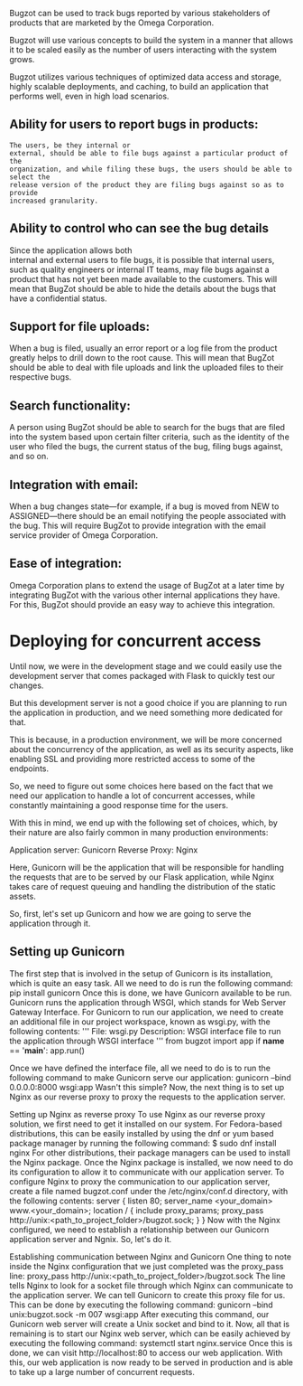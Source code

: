 Bugzot can be used to track bugs reported by various stakeholders
of products that are marketed by the Omega Corporation.

Bugzot will use various concepts to build the system in a manner that allows it to
be scaled easily as the number of users interacting with the system grows.

Bugzot utilizes various techniques of optimized data access and storage,
highly scalable deployments, and caching, to build an application that performs well,
even in high load scenarios.


## Ability for users to report bugs in products: 
    The users, be they internal or
    external, should be able to file bugs against a particular product of the
    organization, and while filing these bugs, the users should be able to select the
    release version of the product they are filing bugs against so as to provide
    increased granularity.

## Ability to control who can see the bug details
Since the application allows both   
internal and external users to file bugs, it is possible that internal users, such as
quality engineers or internal IT teams, may file bugs against a product that has
not yet been made available to the customers. This will mean that BugZot should 
be able to hide the details about the bugs that have a confidential status.

## Support for file uploads: 
When a bug is filed, usually an error report or a log file
from the product greatly helps to drill down to the root cause. This will mean
that BugZot should be able to deal with file uploads and link the uploaded files
to their respective bugs.

## Search functionality: 
A person using BugZot should be able to search for the
bugs that are filed into the system based upon certain filter criteria, such as the
identity of the user who filed the bugs, the current status of the bug, filing bugs
against, and so on.

## Integration with email: 
When a bug changes state—for example, if a bug is
moved from NEW to ASSIGNED—there should be an email notifying the people
associated with the bug. This will require BugZot to provide integration with the
email service provider of Omega Corporation.

## Ease of integration: 
Omega Corporation plans to extend the usage of BugZot at a
later time by integrating BugZot with the various other internal applications they
have. For this, BugZot should provide an easy way to achieve this integration.
# Deploying for concurrent access

Until now, we were in the development stage and we could easily use the development
server that comes packaged with Flask to quickly test our changes. 

But this development server is not a good choice if you are planning to run the application in production, 
and we need something more dedicated for that. 

This is because, in a production environment, 
we will be more concerned about the concurrency of the application, 
as well as its security aspects, 
like enabling SSL and providing more restricted access to some of the endpoints.

So, 
we need to figure out some choices here based on the fact that we need our application 
to handle a lot of concurrent accesses, while constantly maintaining a good response time for the users.

With this in mind, we end up with the following set of choices, which, 
by their nature are also fairly common in many production environments:

Application server: Gunicorn
Reverse Proxy: Nginx

Here, 
Gunicorn will be the application 
that will be responsible for handling the requests that are to be served by our Flask application, 
while Nginx takes care of request queuing and handling the distribution of the static assets.

So, first, let's set up Gunicorn and how we are going to serve the application through it.

## Setting up Gunicorn
The first step that is involved in the setup of Gunicorn is its installation, which is quite an
easy task. All we need to do is run the following command:
pip install gunicorn
Once this is done, we have Gunicorn available to be run. Gunicorn runs the application
through WSGI, which stands for Web Server Gateway Interface. For Gunicorn to run our
application, we need to create an additional file in our project workspace, known as
wsgi.py, with the following contents:
'''
File: wsgi.py
Description: WSGI interface file to run the application through WSGI
interface
'''
from bugzot import app
if __name__ == '__main__':
app.run()

Once we have defined the interface file, all we need to do is to run the following command
to make Gunicorn serve our application:
gunicorn –bind 0.0.0.0:8000 wsgi:app
Wasn't this simple?
Now, the next thing is to set up Nginx as our reverse proxy to proxy the requests to the
application server.

Setting up Nginx as reverse proxy
To use Nginx as our reverse proxy solution, we first need to get it installed on our system.
For Fedora-based distributions, this can be easily installed by using the dnf or yum based
package manager by running the following command:
$ sudo dnf install nginx
For other distributions, their package managers can be used to install the Nginx package.
Once the Nginx package is installed, we now need to do its configuration to allow it to
communicate with our application server.
To configure Nginx to proxy the communication to our application server, create a file
named bugzot.conf under the /etc/nginx/conf.d directory, with the following
contents:
server {
listen 80;
server_name <your_domain> www.<your_domain>;
location / {
include proxy_params;
proxy_pass http://unix:<path_to_project_folder>/bugzot.sock;
}
}
Now with the Nginx configured, we need to establish a relationship between our Gunicorn
application server and Ngnix. So, let's do it.

Establishing communication between Nginx and
Gunicorn
One thing to note inside the Nginx configuration that we just completed was the
proxy_pass line:
proxy_pass http://unix:<path_to_project_folder>/bugzot.sock
The line tells Nginx to look for a socket file through which Nginx can communicate to the
application server. We can tell Gunicorn to create this proxy file for us. This can be done by
executing the following command:
gunicorn –bind unix:bugzot.sock -m 007 wsgi:app
After executing this command, our Gunicorn web server will create a Unix socket and bind
to it. Now, all that is remaining is to start our Nginx web server, which can be easily
achieved by executing the following command:
systemctl start nginx.service
Once this is done, we can visit http://localhost:80 to access our web application.
With this, our web application is now ready to be served in production and is able to take
up a large number of concurrent requests.